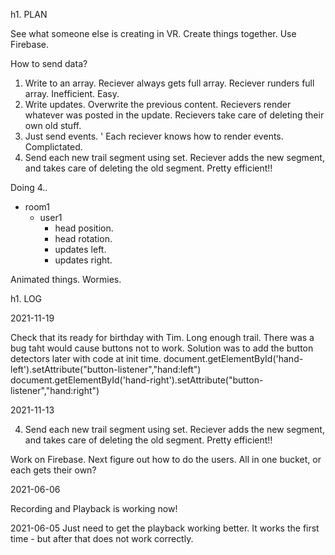 h1. PLAN

See what someone else is creating in VR.
Create things together.
Use Firebase.

How to send data?

1. Write to an array. Reciever always gets full array. Reciever runders full array.
   Inefficient. Easy.
2. Write updates. Overwrite the previous content.
   Recievers render whatever was posted in the update.
   Recievers take care of deleting their own old stuff.
3. Just send events. '
   Each reciever knows how to render events.
   Complictated.
4. Send each new trail segment using set. Reciever adds the new segment, and takes care of deleting the old segment. Pretty efficient!!

Doing 4..

- room1
  - user1
    - head position.
    - head rotation.
    - updates left.
    - updates right.


Animated things. Wormies.

h1. LOG

2021-11-19

Check that its ready for birthday with Tim.
Long enough trail.
There was a bug taht would cause buttons not to work.
Solution was to add the button detectors later with code at init time.
  document.getElementById('hand-left').setAttribute("button-listener","hand:left")
    document.getElementById('hand-right').setAttribute("button-listener","hand:right")
  
  


2021-11-13

4. Send each new trail segment using set. Reciever adds the new segment, and takes care of deleting the old segment. Pretty efficient!!

Work on Firebase.
Next figure out how to do the users.
All in one bucket, or each gets their own?


2021-06-06

Recording and Playback is working now!



2021-06-05
Just need to get the playback working better.
It works the first time - but after that does not work correctly.
